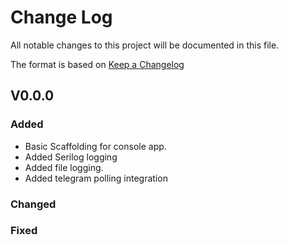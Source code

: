 # Change Log
All notable changes to this project will be documented in this file.
 
The format is based on [Keep a Changelog](http://keepachangelog.com/)

## V0.0.0
 
### Added
- Basic Scaffolding for console app.
- Added Serilog logging
- Added file logging.
- Added telegram polling integration
### Changed
 
### Fixed
